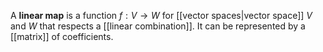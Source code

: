 A **linear map** is a function $f: V \to W$ for [[vector spaces|vector space]] $V$ and $W$ that respects a [[linear combination]]. It can be represented by a [[matrix]] of coefficients.